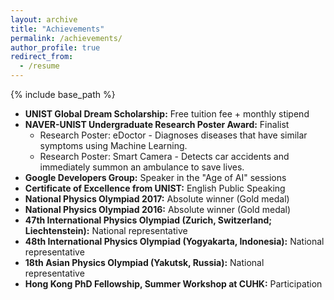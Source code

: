 ```yaml
---
layout: archive
title: "Achievements"
permalink: /achievements/
author_profile: true
redirect_from:
  - /resume
---
```


{% include base_path %}

* **UNIST Global Dream Scholarship:** Free tuition fee + monthly stipend
* **NAVER-UNIST Undergraduate Research Poster Award:** Finalist 
  * Research Poster: eDoctor - Diagnoses diseases that have similar symptoms using Machine Learning.
  * Research Poster: Smart Camera - Detects car accidents and immediately summon an ambulance to save lives.  
* **Google Developers Group:** Speaker in the "Age of AI" sessions
* **Certificate of Excellence from UNIST:** English Public Speaking 
* **National Physics Olympiad 2017:** Absolute winner (Gold medal) 
* **National Physics Olympiad 2016:** Absolute winner (Gold medal) 
* **47th International Physics Olympiad (Zurich, Switzerland; Liechtenstein):** National representative
* **48th International Physics Olympiad (Yogyakarta, Indonesia):** National representative
* **18th Asian Physics Olympiad (Yakutsk, Russia):** National representative
* **Hong Kong PhD Fellowship, Summer Workshop at CUHK:** Participation
